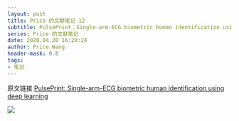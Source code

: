 ```yaml
---
layout: post
title: Price 的文献笔记 12
subtitle: PulsePrint：Single-arm-ECG biometric human identification using deep learning
series: Price 的文献笔记
date: 2020.04.20 16:20:24
author: Price Wang
header-mask: 0.8
tags:
- 笔记
---
```


原文链接 [PulsePrint: Single-arm-ECG biometric human identification using deep learning](https://ieeexplore.ieee.org/document/8249111)

<img class="post_img" src="{{ site.baseurl }}/img/post/{{ page.series }}/{{ page.title }}.png">
